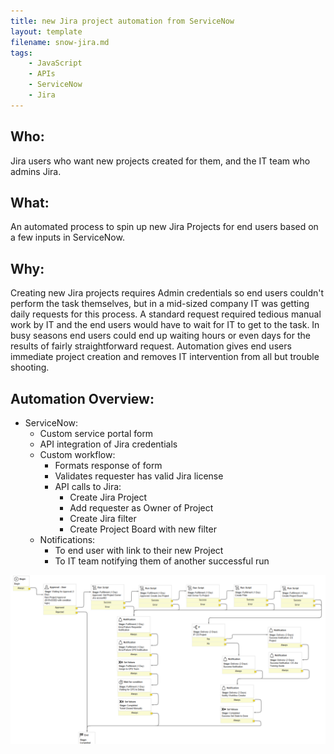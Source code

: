 ```yaml
---
title: new Jira project automation from ServiceNow
layout: template
filename: snow-jira.md
tags:
    - JavaScript
    - APIs
    - ServiceNow
    - Jira
---
```


## Who:
Jira users who want new projects created for them, and the IT team who admins Jira.
## What:
An automated process to spin up new Jira Projects for end users based on a few inputs in ServiceNow.
## Why:
Creating new Jira projects requires Admin credentials so end users couldn't perform the task themselves, but in a mid-sized company IT was getting daily requests for this process. A standard request required tedious manual work by IT and the end users would have to wait for IT to get to the task. In busy seasons end users could end up waiting hours or even days for the results of fairly straightforward request. Automation gives end users immediate project creation and removes IT intervention from all but trouble shooting.
## Automation Overview:
* ServiceNow:
    * Custom service portal form
    * API integration of Jira credentials
    * Custom workflow:
        * Formats response of form
        * Validates requester has valid Jira license
        * API calls to Jira:
            * Create Jira Project
            * Add requester as Owner of Project
            * Create Jira filter
            * Create Project Board with new filter
    * Notifications:
        * To end user with link to their new Project
        * To IT team notifying them of another successful run

![Automation Workflow](../images/servicenow-to-jira-automation-workflow.png)